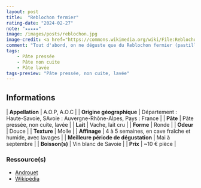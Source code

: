 ```yaml
---
layout: post
title:  "Reblochon fermier"
rating-date: "2024-02-27"
note: "★★★★★"
image: /images/posts/reblochon.jpg
image-credit: <a href="https://commons.wikimedia.org/wiki/File:Reblochon_11.jpg">Coyau / Wikimedia Commons</a>
comment: "Tout d'abord, on ne déguste que du Reblochon fermier (pastille verte) ! C'est un fromage réconfortant, crémeux qui se déguste facilement à l'apéro mais aussi sur un plateau. Il offre un léger goût de noisette et une belle onctuosité. Cela va s'en dire mais il est délicieux dans une tartiflette !"
tags:
    - Pâte pressée
    - Pâte non cuite
    - Pâte lavée
tags-preview: "Pâte pressée, non cuite, lavée"
---
```


## Informations

| **Appellation** | A.O.P, A.O.C |
| **Origine géographique** | Département : Haute-Savoie, SAvoie : Auvergne-Rhône-Alpes, Pays : France  |
| **Pâte** | Pâte pressée, non cuite, lavée |
| **Lait** | Vache, lait cru |
| **Forme** | Ronde |
| **Odeur** | Douce |
| **Texture** | Molle |
| **Affinage** | 4 à 5 semaines, en cave fraîche et humide, avec lavages |
| **Meilleure période de dégustation** | Mai à septembre  |
| **Boisson(s)** | Vin blanc de Savoie |
| **Prix** | ~10 € pièce |

### Ressource(s)
* [Androuet](https://androuet.com/Reblochon-de-savoie-130.html)
* [Wikipédia](https://fr.wikipedia.org/wiki/Reblochon)